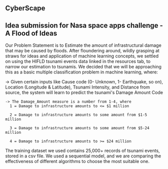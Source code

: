 CyberScape
---------------
Idea submission for Nasa space apps challenge - A Flood of Ideas
---------------
Our Problem Statement is to Estimate the amount of infrastructural damage that may be caused by floods.
After floundering around, wildly grasping at straws for ideas and application of machine learning concepts, we settled on using the HIFLD tsunami events data linked in the resources tab, to narrow our estimation to tsunamis.
We decided that we will be approaching this as a basic multiple classification problem in machine learning, where:
 
 -> Given certain inputs like Cause code (0- Unknown, 1- Earthquake, so on), Location (Longitude & Latitude), Tsunami Intensity, and Distance from source, the system will learn
     to predict the tsunami's Damage Amount Code
  
	-> The Damage_Amount measure is a number from 1-4, where
	  1 = Damage to infrastructure amounts to <= $1 million 
                                                           
	  2 = Damage to infrastructure amounts to some amount from $1-5 million 
                                                           
	  3 = Damage to infrastructure amounts to some amount from $5-24 million
                                                           
  	  4 = Damage to infrastructure amounts to >= $24 million 

The training dataset we used contains 25,000+ records of tsunami events, stored in a csv file. We used a sequential model, and we are comparing the effectiveness of different algorithms to choose the most suitable one.
